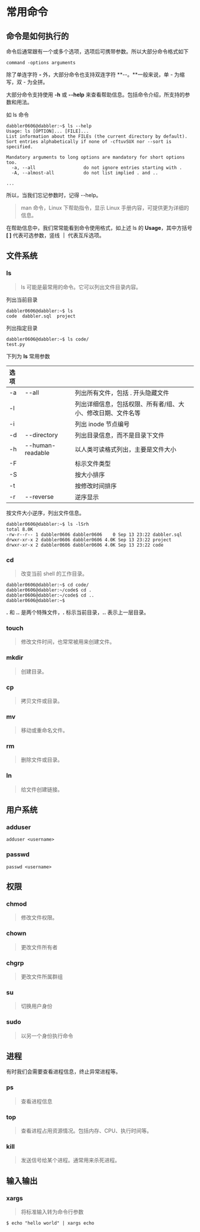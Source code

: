# 常用命令

## 命令是如何执行的

命令后通常跟有一个或多个选项，选项后可携带参数。所以大部分命令格式如下

```text
command -options arguments
```

除了单连字符 **-** 外，大部分命令也支持双连字符 **--。**一般来说，单 - 为缩写，双 - 为全拼。

大部分命令支持使用 **-h** 或 **--help** 来查看帮助信息。包括命令介绍，所支持的参数和用法。

如 ls 命令

```text
dabbler0606@dabbler:~$ ls --help
Usage: ls [OPTION]... [FILE]...
List information about the FILEs (the current directory by default).
Sort entries alphabetically if none of -cftuvSUX nor --sort is specified.

Mandatory arguments to long options are mandatory for short options too.
  -a, --all                  do not ignore entries starting with .
  -A, --almost-all           do not list implied . and ..

...
```

所以，当我们忘记参数时，记得 --help。

> man 命令，Linux 下帮助指令，显示 Linux 手册内容，可提供更为详细的信息。

在帮助信息中，我们常常能看到命令使用格式，如上述 ls 的 **Usage**，其中方括号 **\[ \]** 代表可选参数，竖线 **｜** 代表互斥选项。 

## 文件系统

### ls

> ls 可能是最常用的命令。它可以列出文件目录内容。

列出当前目录

```text
dabbler0606@dabbler:~$ ls
code  dabbler.sql  project
```

列出指定目录

```text
dabbler0606@dabbler:~$ ls code/
test.py
```

下列为 **ls** 常用参数

| 选项 |  |  |
| :--- | :--- | :--- |
| -a | --all | 列出所有文件，包括 . 开头隐藏文件 |
| -l |  | 列出详细信息，包括权限、所有者/组、大小、修改日期、文件名等 |
| -i |  | 列出 inode 节点编号 |
| -d | --directory | 列出目录信息，而不是目录下文件 |
| -h | --human-readable | 以人类可读格式列出，主要是文件大小 |
| -F |  | 标示文件类型 |
| -S |  | 按大小排序 |
| -t |  | 按修改时间排序 |
| -r | --reverse | 逆序显示 |

按文件大小逆序，列出文件信息。

```text
dabbler0606@dabbler:~$ ls -lSrh
total 8.0K
-rw-r--r-- 1 dabbler0606 dabbler0606    0 Sep 13 23:22 dabbler.sql
drwxr-xr-x 2 dabbler0606 dabbler0606 4.0K Sep 13 23:22 project
drwxr-xr-x 2 dabbler0606 dabbler0606 4.0K Sep 13 23:22 code
```

### cd

> 改变当前 shell 的工作目录。

```text
dabbler0606@dabbler:~$ cd code/
dabbler0606@dabbler:~/code$ cd .
dabbler0606@dabbler:~/code$ cd ..
dabbler0606@dabbler:~$ 
```

**.** 和 **..** 是两个特殊文件，**.** 标示当前目录，**..** 表示上一层目录。

### touch

> 修改文件时间，也常常被用来创建文件。

### mkdir

> 创建目录。

### cp

> 拷贝文件或目录。

### mv

> 移动或重命名文件。

### rm

> 删除文件或目录。

### ln

> 给文件创建链接。

## 用户系统

### adduser

```text
adduser <username>
```

### passwd

```text
passwd <username>
```

## 权限

### chmod

> 修改文件权限。

### chown

> 更改文件所有者

### chgrp

> 更改文件所属群组

### su

> 切换用户身份

### sudo

> 以另一个身份执行命令

## 进程

有时我们会需要查看进程信息，终止异常进程等。

### ps

> 查看进程信息

### top

> 查看进程占用资源情况。包括内存、CPU、执行时间等。

### kill

> 发送信号给某个进程。通常用来杀死进程。

## 输入输出

### xargs

> 将标准输入转为命令行参数

```text
$ echo "hello world" | xargs echo
```

